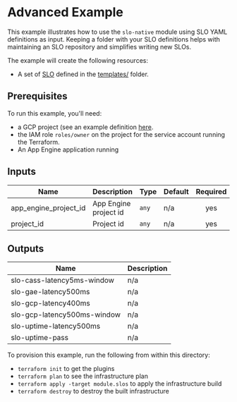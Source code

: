 # Advanced Example

This example illustrates how to use the `slo-native` module using SLO YAML
definitions as input. Keeping a folder with your SLO definitions helps with
maintaining an SLO repository and simplifies writing new SLOs.

The example will create the following resources:

- A set of [SLO](../../../modules/slo-native) defined in the [templates/](./templates)
folder.

## Prerequisites

To run this example, you'll need:

- a GCP project (see an example definition [here](../../../test/setup/main.tf).
- the IAM role `roles/owner` on the project for the service account running the Terraform.
- An App Engine application running

<!-- BEGINNING OF PRE-COMMIT-TERRAFORM DOCS HOOK -->
## Inputs

| Name | Description | Type | Default | Required |
|------|-------------|------|---------|:--------:|
| app\_engine\_project\_id | App Engine project id | `any` | n/a | yes |
| project\_id | Project id | `any` | n/a | yes |

## Outputs

| Name | Description |
|------|-------------|
| slo-cass-latency5ms-window | n/a |
| slo-gae-latency500ms | n/a |
| slo-gcp-latency400ms | n/a |
| slo-gcp-latency500ms-window | n/a |
| slo-uptime-latency500ms | n/a |
| slo-uptime-pass | n/a |

<!-- END OF PRE-COMMIT-TERRAFORM DOCS HOOK -->

To provision this example, run the following from within this directory:
- `terraform init` to get the plugins
- `terraform plan` to see the infrastructure plan
- `terraform apply -target module.slos` to apply the infrastructure build
- `terraform destroy` to destroy the built infrastructure
